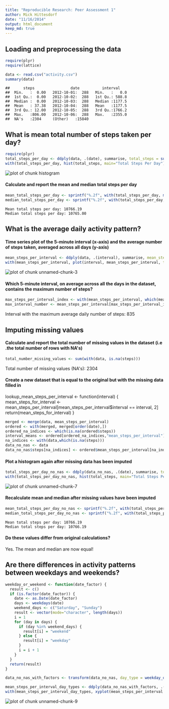 ```yaml
---
title: "Reproducible Research: Peer Assessment 1"
author: Mick Hittesdorf
date: "11/16/2014"
output: html_document
keep_md: true
---
```



## Loading and preprocessing the data

```r
require(plyr)
require(lattice)

data <- read.csv("activity.csv")
summary(data)
```

```
##      steps                date          interval     
##  Min.   :  0.00   2012-10-01:  288   Min.   :   0.0  
##  1st Qu.:  0.00   2012-10-02:  288   1st Qu.: 588.8  
##  Median :  0.00   2012-10-03:  288   Median :1177.5  
##  Mean   : 37.38   2012-10-04:  288   Mean   :1177.5  
##  3rd Qu.: 12.00   2012-10-05:  288   3rd Qu.:1766.2  
##  Max.   :806.00   2012-10-06:  288   Max.   :2355.0  
##  NA's   :2304     (Other)   :15840
```

## What is mean total number of steps taken per day?

```r
require(plyr)
total_steps_per_day <- ddply(data, .(date), summarise, total_steps = sum(steps))
with(total_steps_per_day, hist(total_steps, main="Total Steps Per Day"))
```

![plot of chunk histogram](figure/histogram-1.png) 

#### Calculate and report the mean and median total steps per day


```r
mean_total_steps_per_day <- sprintf("%.2f", with(total_steps_per_day, mean(total_steps, na.rm = TRUE)))
median_total_steps_per_day <- sprintf("%.2f", with(total_steps_per_day, median(total_steps, na.rm = TRUE)))
```
```
Mean total steps per day: 10766.19
Median total steps per day: 10765.00
```

## What is the average daily activity pattern?

#### Time series plot of the 5-minute interval (x-axis) and the average number of steps taken, averaged across all days (y-axis)


```r
mean_steps_per_interval <- ddply(data, .(interval), summarise, mean_steps_per_interval = mean(steps, na.rm=TRUE))
with(mean_steps_per_interval, plot(interval, mean_steps_per_interval, type='l', main = "Mean steps per interval averaged over each day"))
```

![plot of chunk unnamed-chunk-3](figure/unnamed-chunk-3-1.png) 

#### Which 5-minute interval, on average across all the days in the dataset, contains the maximum number of steps?


```r
max_steps_per_interval_index <- with(mean_steps_per_interval, which(mean_steps_per_interval == max(mean_steps_per_interval)))
max_interval_number <- mean_steps_per_interval[max_steps_per_interval_index,1]
```

Interval with the maximum average daily number of steps: 835

## Imputing missing values

#### Calculate and report the total number of missing values in the dataset (i.e .the total number of rows with NA's)

```r
total_number_missing_values <- sum(with(data, is.na(steps)))
```
Total number of missing values (NA's): 2304

#### Create a new dataset that is equal to the original but with the missing data filled in
lookup_mean_steps_per_interval <- function(interval) {
  mean_steps_for_interval <- mean_steps_per_interval[mean_steps_per_interval$interval == interval, 2]
  return(mean_steps_for_interval)
}


```r
merged <- merge(data, mean_steps_per_interval)
ordered <- with(merged, merged[order(date),])
ordered_na_indices <- which(is.na(ordered$steps))
interval_means <- ordered[ordered_na_indices,"mean_steps_per_interval"]
na_indices <- with(data,which(is.na(steps)))
data_no_nas <- data
data_no_nas$steps[na_indices] <- ordered$mean_steps_per_interval[na_indices]
```

#### Plot a histogram again after missing data has been imputed


```r
total_steps_per_day_no_nas <- ddply(data_no_nas, .(date), summarise, total_steps = sum(steps))
with(total_steps_per_day_no_nas, hist(total_steps, main="Total Steps Per Day"))
```

![plot of chunk unnamed-chunk-7](figure/unnamed-chunk-7-1.png) 

#### Recalculate mean and median after missing values have been imputed

```r
mean_total_steps_per_day_no_nas <- sprintf("%.2f", with(total_steps_per_day_no_nas, mean(total_steps, na.rm = TRUE)))
median_total_steps_per_day_no_nas <- sprintf("%.2f", with(total_steps_per_day_no_nas, median(total_steps, na.rm = TRUE)))
```

```
Mean total steps per day: 10766.19
Median total steps per day: 10766.19
```

#### Do these values differ from original calculations? 

Yes. The mean and median are now equal!

## Are there differences in activity patterns between weekdays and weekends?

```r
weekday_or_weekend <- function(date_factor) {
  result <- c()
  if (is.factor(date_factor)) {
    date <- as.Date(date_factor)
    days <- weekdays(date)
    weekend_days <- c("Saturday", "Sunday")
    result <- vector(mode="character", length(days))
    i = 1
    for (day in days) {
      if (day %in% weekend_days) {
        result[i] = "weekend"
      } else {
        result[i] = "weekday"
      }
      i = i + 1
    }
  }
  return(result)
}

data_no_nas_with_factors <- transform(data_no_nas, day_type = weekday_or_weekend(date))

mean_steps_per_interval_day_types <- ddply(data_no_nas_with_factors, .(interval, day_type), summarise, mean_steps_per_interval = mean(steps, na.rm=TRUE))
with(mean_steps_per_interval_day_types, xyplot(mean_steps_per_interval ~ interval | day_type, layout = c(1,2), type="l"))
```

![plot of chunk unnamed-chunk-9](figure/unnamed-chunk-9-1.png) 
```
